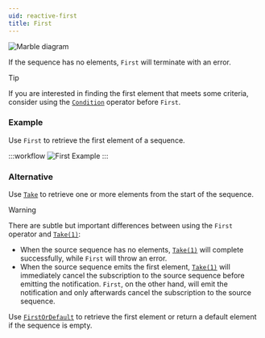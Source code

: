 ```yaml
---
uid: reactive-first
title: First
---
```


![Marble diagram](~/images/reactive-first.svg)

If the sequence has no elements, `First` will terminate with an error.

> [!Tip]
> If you are interested in finding the first element that meets some criteria, consider using the [`Condition`](xref:Bonsai.Reactive.Condition) operator before `First`.

### Example

Use `First` to retrieve the first element of a sequence.

:::workflow
![First Example](../workflows/reactive-first-example.bonsai)
:::

### Alternative

Use [`Take`](xref:Bonsai.Reactive.Take) to retrieve one or more elements from the start of the sequence.

> [!Warning]
> There are subtle but important differences between using the `First` operator and [`Take(1)`](xref:Bonsai.Reactive.Take):
>   - When the source sequence has no elements, [`Take(1)`](xref:Bonsai.Reactive.Take) will complete successfully, while `First` will throw an error.
>   - When the source sequence emits the first element, [`Take(1)`](xref:Bonsai.Reactive.Take) will immediately cancel the subscription to the source sequence before emitting the notification. `First`, on the other hand, will emit the notification and only afterwards cancel the subscription to the source sequence.

Use [`FirstOrDefault`](xref:Bonsai.Reactive.FirstOrDefault) to retrieve the first element or return a default element if the sequence is empty.